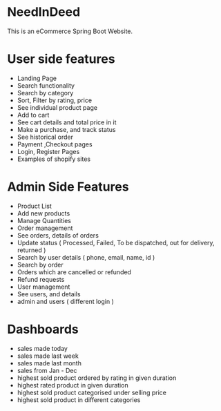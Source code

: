 # NeedInDeed

This is an eCommerce Spring Boot Website.

# User side features

- Landing Page
- Search functionality
- Search by category
- Sort, Filter by rating, price
- See individual product page
- Add to cart
- See cart details and total price in it
- Make a purchase, and track status
- See historical order
- Payment ,Checkout pages
- Login, Register Pages
- Examples of shopify sites

# Admin Side Features

- Product List
- Add new products
- Manage Quantities
- Order management
- See orders, details of orders
- Update status ( Processed, Failed, To be dispatched, out for delivery, returned )
- Search by user details ( phone, email, name, id )
- Search by order
- Orders which are cancelled or refunded
- Refund requests
- User management
- See users, and details
- admin and users ( different login )

# Dashboards

- sales made today
- sales made last week
- sales made last month
- sales from Jan - Dec
- highest sold product ordered by rating in given duration
- highest rated product in given duration
- highest sold product categorised under selling price
- highest sold product in different categories
